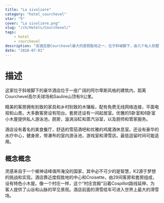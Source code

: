 ```yaml
---
title: "La sivoliere"
category: "hotel_courchevel"
star: "5"
cover: "La sivoliere.png"
slug: "/ch/Hotels/Courchevel/"
tags:
    - hotel
    - courchevel
description: "该酒店是Courchevel最大的度假胜地之一，位于斜坡脚下，由几个私人别墅组成。 "
date: "2018-07-01"
--- 
```

 
# 描述
这家位于斜坡脚下的豪华酒店位于一座广阔的阿尔卑斯风格的建筑内，距离Courchevel高尔夫球场和Saulire山顶有9公里。

精美的客房拥有别致的家具和乡村别致的木镶板，配有免费无线网络连接，平面电视和山景。大多数客房设有阳台。套房还设有一间起居室。优雅的5卧室和6卧室小木屋提供私人游泳池，厨房，漩涡浴缸和蒸汽浴室，以及厨师和管家服务。

酒店设有着名的美食餐厅，舒适的雪茄酒吧和优雅的鸡尾酒休息室。还设有豪华的水疗中心，健身房，带瀑布的室内游泳池，游戏室和滑雪店。最低逗留时间可能适用。


## 概念概念
灵感来自于一个被神话峰值所淹没的国家，其中必不可少的是智慧，K2源于梦想的挑战和实现。酒店靠近度假胜地的中心和Croisette，由29间客房和套房组成，设有特色小木屋。像一个村庄一样，这个“村庄宫殿”沿着Cospillot路线延伸，为客人提供了山谷和山脉的罕见景观。酒店前面的滑雪缆车可进入世界上最大的滑雪场。